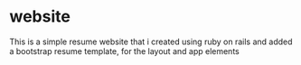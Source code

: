 # website

This is a simple resume website that i created using ruby on rails and added a bootstrap resume template,
for the layout and app elements 

